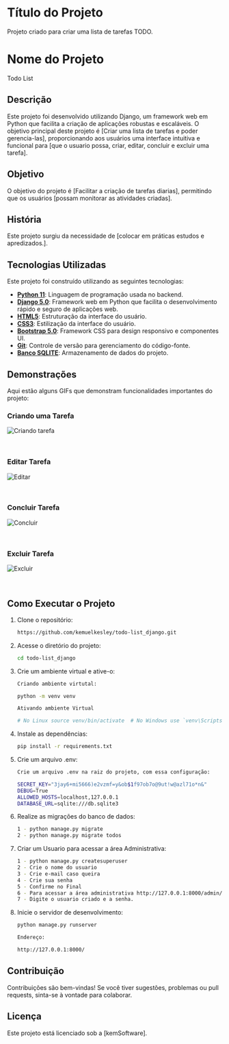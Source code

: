 
# Título do Projeto

Projeto criado para criar uma lista de tarefas TODO.

# Nome do Projeto

Todo List

## Descrição

Este projeto foi desenvolvido utilizando Django, um framework web em Python que facilita a criação de aplicações robustas e escaláveis. O objetivo principal deste projeto é [Criar uma lista de tarefas e poder gerencia-las], proporcionando aos usuários uma interface intuitiva e funcional para [que o usuario possa, criar, editar, concluir e excluir uma tarefa].

## Objetivo

O objetivo do projeto é [Facilitar a criação de tarefas diarias], permitindo que os usuários [possam monitorar as atividades criadas].

## História

Este projeto surgiu da necessidade de [colocar em práticas estudos e apredizados.]. 
## Tecnologias Utilizadas

Este projeto foi construído utilizando as seguintes tecnologias:

- **[Python 11](https://www.python.org/)**: Linguagem de programação usada no backend.
- **[Django 5.0](https://www.djangoproject.com/)**: Framework web em Python que facilita o desenvolvimento rápido e seguro de aplicações web.
- **[HTML5](https://developer.mozilla.org/pt-BR/docs/Web/HTML/HTML5)**: Estruturação da interface do usuário.
- **[CSS3](https://developer.mozilla.org/pt-BR/docs/Web/CSS)**: Estilização da interface do usuário.
- **[Bootstrap 5.0](https://getbootstrap.com/)**: Framework CSS para design responsivo e componentes UI.
- **[Git](https://git-scm.com/)**: Controle de versão para gerenciamento do código-fonte.
- **[Banco SQLITE](https://git-scm.com/)**: Armazenamento de dados do projeto.


## Demonstrações

Aqui estão alguns GIFs que demonstram funcionalidades importantes do projeto:

### Criando uma Tarefa

![Criando tarefa](https://github.com/user-attachments/assets/63f07d6b-2256-4bd2-9ac0-b41f2354bd74)

&nbsp;

### Editar Tarefa

![Editar](https://github.com/user-attachments/assets/e8bf990d-ee54-429d-aff1-3fb7ab41921d)

&nbsp;

### Concluir Tarefa

![Concluir](https://github.com/user-attachments/assets/aec5a287-7416-49b2-aa93-397e6b10517e)

&nbsp;

### Excluir Tarefa

![Excluir](https://github.com/user-attachments/assets/fea1dbcf-865a-465f-a386-ff990d31271b)

&nbsp;

## Como Executar o Projeto

1. Clone o repositório:
    ```bash
    https://github.com/kemuelkesley/todo-list_django.git
    ```

2. Acesse o diretório do projeto:
    ```bash
    cd todo-list_django
    ```

3. Crie um ambiente virtual e ative-o:
    ```bash
    Criando ambiente virtutal:
    
    python -m venv venv

    Ativando ambiente Virtual
    
    # No Linux source venv/bin/activate  # No Windows use `venv\Scripts\activate`
    ```

4. Instale as dependências:
    ```bash
    pip install -r requirements.txt
    ```

5. Crie um arquivo .env:
    ```bash
    Crie um arquivo .env na raiz do projeto, com essa configuração:

    SECRET_KEY="3jay6+mi5666)e2vzmf=y&ob$1f97ob7o@9ut!w@azl71o*n&"
    DEBUG=True
    ALLOWED_HOSTS=localhost,127.0.0.1
    DATABASE_URL=sqlite:///db.sqlite3

    ```

6. Realize as migrações do banco de dados:
    ```bash
    1 - python manage.py migrate
    2 - python manage.py migrate todos

6. Criar um Usuario para acessar a área Administrativa:
    ```bash
    1 - python manage.py createsuperuser
    2 - Crie o nome do usuario
    3 - Crie e-mail caso queira
    4 - Crie sua senha
    5 - Confirme no Final
    6 - Para acessar a área administrativa http://127.0.0.1:8000/admin/
    7 - Digite o usuario criado e a senha.

    ```

7. Inicie o servidor de desenvolvimento:
    ```bash
    python manage.py runserver

    Endereço:

    http://127.0.0.1:8000/
    ```

## Contribuição

Contribuições são bem-vindas! Se você tiver sugestões, problemas ou pull requests, sinta-se à vontade para colaborar.

## Licença

Este projeto está licenciado sob a [kemSoftware].

